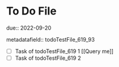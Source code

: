 # To Do File

due:: 2022-09-20

metadatafield:: todoTestFile_619\_93

- [ ] Task of todoTestFile_619 1 [[Query me]]
- [ ] Task of todoTestFile_619 2
